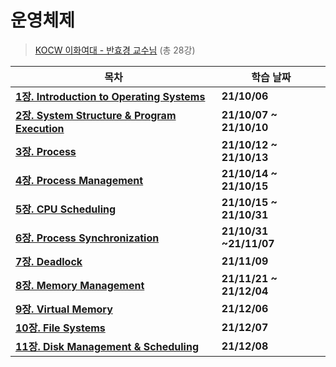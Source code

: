 # 운영체제

> [KOCW 이화여대 - 반효경 교수님](http://kocw.net/home/search/kemView.do?kemId=1046323) (총 28강)

| **목차**                                                  | 학습 날짜               |
| --------------------------------------------------------- | ----------------------- |
| **[1장. Introduction to Operating Systems](./1장.md)**    | **21/10/06**            |
| **[2장. System Structure & Program Execution](./2장.md)** | **21/10/07 ~ 21/10/10** |
| **[3장. Process](./3장.md)**                              | **21/10/12 ~ 21/10/13** |
| **[4장. Process Management](./4장.md)**                   | **21/10/14 ~ 21/10/15** |
| **[5장. CPU Scheduling](./5장.md)**                       | **21/10/15 ~ 21/10/31** |
| **[6장. Process Synchronization](./6장.md)**              | **21/10/31 ~21/11/07**  |
| **[7장. Deadlock](./7장.md)**                             | **21/11/09**            |
| **[8장. Memory Management](./8장.md)**                    | **21/11/21 ~ 21/12/04** |
| **[9장. Virtual Memory](./9장.md)**                       | **21/12/06**            |
| **[10장. File Systems](./10장.md)**                       | **21/12/07**            |
| **[11장. Disk Management & Scheduling](./11장.md)**       | **21/12/08**            |

